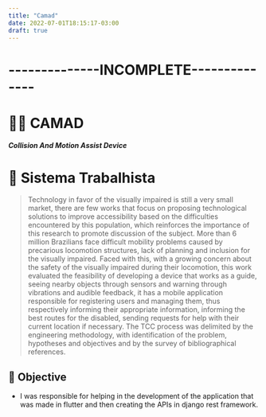 ```yaml
---
title: "Camad"
date: 2022-07-01T18:15:17-03:00
draft: true
---
```


# --------------INCOMPLETE--------------

# 👨‍🦯 CAMAD
##### Collision And Motion Assist Device

# 💼 Sistema Trabalhista
> Technology in favor of the visually impaired is still a very small market, there are few works that focus on proposing technological solutions to improve accessibility based on the difficulties encountered by this population, which reinforces the importance of this research to promote discussion of the subject. More than 6 million Brazilians face difficult mobility problems caused by precarious locomotion structures, lack of planning and inclusion for the visually impaired. Faced with this, with a growing concern about the safety of the visually impaired during their locomotion, this work evaluated the feasibility of developing a device that works as a guide, seeing nearby objects through sensors and warning through vibrations and audible feedback, it has a mobile application responsible for registering users and managing them, thus respectively informing their appropriate information, informing the best routes for the disabled, sending requests for help with their current location if necessary. The TCC process was delimited by the engineering methodology, with identification of the problem, hypotheses and objectives and by the survey of bibliographical references.

## 🎯 Objective

- I was responsible for helping in the development of the application that was made in flutter and then creating the APIs in django rest framework.